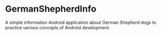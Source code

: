 # GermanShepherdInfo
A simple information Android application about German Shepherd dogs to practice various concepts of Android development.
